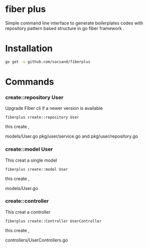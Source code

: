 # fiber plus
Simple command line interface to generate boilerplates codes with repository pattern based structure in go fiber framework . 

# Installation
```bash
go get -u github.com/sacsand/fiberplus
```

# Commands
### create::repository User

Upgrade Fiber cli if a newer version is available

```
fiberplus create::repository User
```
this create ,

models/User.go
pkg/user/service.go and pkg/user/repository.go

### create::model User

This creat a single model

```
fiberplus create::model User
```
this create ,

models/User.go

### create::controller

This creat a controller

```
fiberplus create::Controller UserController
```
this create ,

controllers/UserControllers.go

